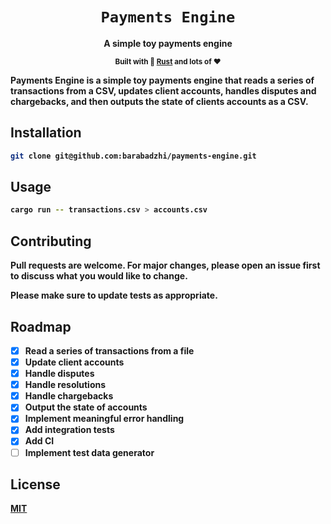 <div align="center">
  <h1>
    <code>Payments Engine</code>
  </h1>
  <strong>A simple toy payments engine</sup>
  
  <sub>Built with 🦀 <a href="https://www.rust-lang.org" target="_blank">Rust</a> and  lots of ❤️</sub>
</div>

Payments Engine is a simple toy payments engine that reads a series of transactions from a CSV, updates client accounts, handles disputes and chargebacks, and then outputs the state of clients accounts as a CSV.

## Installation

```bash
git clone git@github.com:barabadzhi/payments-engine.git
```

## Usage

```bash
cargo run -- transactions.csv > accounts.csv
```

## Contributing

Pull requests are welcome. For major changes, please open an issue first to discuss what you would like to change.

Please make sure to update tests as appropriate.

## Roadmap

- [x] Read a series of transactions from a file
- [x] Update client accounts
- [x] Handle disputes
- [x] Handle resolutions
- [x] Handle chargebacks
- [x] Output the state of accounts
- [x] Implement meaningful error handling
- [x] Add integration tests
- [x] Add CI
- [ ] Implement test data generator

## License

[MIT](https://choosealicense.com/licenses/mit/)
